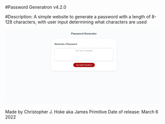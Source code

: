 #Password Generatron v4.2.0

#Description: A simple website to generate a password with a length of 8-128 characters, with user input determining what characters are used

<a href="https://primitivej.github.io/Password-Generatron-v4.2.0/"><img src="assets\images\Generatron.jpg"></a>

Made by Christopher J. Hoke aka James Primitive 
Date of release: March 6 2022

